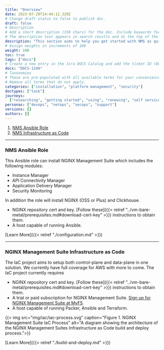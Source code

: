```yaml
---
title: "Overview"
date: 2023-07-20T14:44:12.320Z
# Change draft status to false to publish doc.
draft: false
# Description
# Add a short description (150 chars) for the doc. Include keywords for SEO.
# The description text appears in search results and at the top of the doc.
description: "This section aims to help you get started with NMS as quickly as possible. We have created two open source repositories to help the installation process of Bare Metal/Virtual machines."
# Assign weights in increments of 100
weight: 100
toc: true
tags: ["docs"]
# Create a new entry in the Jira DOCS Catalog and add the ticket ID (DOCS-<number>) below
docs: "DOCS-1249"
# Taxonomies
# These are pre-populated with all available terms for your convenience.
# Remove all terms that do not apply.
categories: ["installation", "platform management", "security"]
doctypes: ["task"]
journeys:
  ["researching", "getting started", "using", "renewing", "self service"]
personas: ["devops", "netops", "secops", "support"]
versions: []
authors: []
---
```


1. [NMS Ansible Role](https://github.com/nginxinc/ansible-role-nginx-management-suite)
2. [NMS Infrastructure as Code](https://github.com/nginxinc/nginx-management-suite-iac)

---

### NMS Ansible Role

This Ansible role can install NGINX Management Suite which includes the following modules:

- Instance Manager
- API Connectivity Manager
- Application Delivery Manager
- Security Monitoring

In addition the role will install NGINX (OSS or Plus) and Clickhouse.

- NGINX repository cert and key. [Follow these]({{< relref "../vm-bare-metal/prerequisites.md#download-cert-key" >}}) instructions to obtain them.
- A host capable of running Ansible.

[Learn More]({{< relref "./configuration.md" >}})

---

### NGINX Management Suite Infrastructure as Code

The IaC project aims to setup both control-plane and data-plane in one solution. We currently have full coverage for AWS with more to come. The IaC project currently requires

- NGINX repository cert and key. [Follow these]({{< relref "../vm-bare-metal/prerequisites.md#download-cert-key" >}}) instructions to obtain them.
- A trial or paid subscription for NGINX Management Suite. [Sign up for NGINX Management Suite at MyF5](https://account.f5.com/myf5).
- A host capable of running Packer, Ansible and Terraform.

{{< img src="img/iac/iac-process.svg" caption="Figure 1. NGINX Management Suite IaC Process" alt="A diagram showing the architecture of the NGINX Management Suites Infrastructure as Code build and deploy process.">}}

[Learn More]({{< relref "./build-and-deploy.md" >}})
